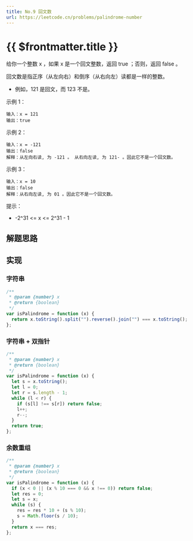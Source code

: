 ```yaml
---
title: No.9 回文数
url: https://leetcode.cn/problems/palindrome-number
---
```


# <a class='!no-underline' :href="$frontmatter.url" target="_blank">{{ $frontmatter.title }}</a>

给你一个整数 x ，如果 x 是一个回文整数，返回 true ；否则，返回 false 。

回文数是指正序（从左向右）和倒序（从右向左）读都是一样的整数。

- 例如，121 是回文，而 123 不是。

示例 1：

```text
输入：x = 121
输出：true
```

示例 2：

```text
输入：x = -121
输出：false
解释：从左向右读, 为 -121 。 从右向左读, 为 121- 。因此它不是一个回文数。
```

示例 3：

```text
输入：x = 10
输出：false
解释：从右向左读, 为 01 。因此它不是一个回文数。
```

提示：

- -2^31 <= x <= 2^31 - 1

## 解题思路

## 实现

### 字符串

```js
/**
 * @param {number} x
 * @return {boolean}
 */
var isPalindrome = function (x) {
  return x.toString().split("").reverse().join("") === x.toString();
};
```

### 字符串 + 双指针

```js
/**
 * @param {number} x
 * @return {boolean}
 */
var isPalindrome = function (x) {
  let s = x.toString();
  let l = 0;
  let r = s.length - 1;
  while (l < r) {
    if (s[l] !== s[r]) return false;
    l++;
    r--;
  }
  return true;
};
```

### 余数重组

```js
/**
 * @param {number} x
 * @return {boolean}
 */
var isPalindrome = function (x) {
  if (x < 0 || (x % 10 === 0 && x !== 0)) return false;
  let res = 0;
  let s = x;
  while (s) {
    res = res * 10 + (s % 10);
    s = Math.floor(s / 10);
  }
  return x === res;
};
```
